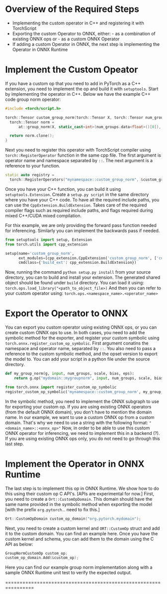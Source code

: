 
# Overview of the Required Steps

  - Implementing the custom operator in C++ and registering it with TorchScript
  - Exporting the custom Operator to ONNX, either:
            - as a combination of existing ONNX ops
            or
            - as a custom ONNX Operator
  - If adding a custom Operator in ONNX, the next step is implementing the Operator in ONNX Runtime

# Implement the Custom Opeator
If you have a custom op that you need to add in PyTorch as a C++ extension, you need to implement the op and build it with ```setuptools```.
Start by implementing the operator in C++. Below we have the example C++ code group norm operator:

```cpp
#include <torch/script.h>

torch::Tensor custom_group_norm(torch::Tensor X, torch::Tensor num_groups, torch::Tensor scale, torch::Tensor bias, torch::Tensor eps) {
  torch::Tensor norm =
      at::group_norm(X, static_cast<int>(num_groups.data<float>()[0]), scale, bias);

  return norm.clone();
}
```
<Headr file details>

Next you need to register this operator with TorchScript compiler using ```torch::RegisterOperator``` function in the same cpp file. The first argument is operator name and namespace separated by ```::```. The next argument is a reference to your function. 

```cpp
static auto registry =
  torch::RegisterOperators("mynamespace::custom_group_norm", &custom_group_norm);
```

Once you have your C++ function, you can build it using ```setuptools.Extension```. Create a ```setup.py script``` in the same directory where you have your C++ code. To have all the required include paths, you can use the ```CppExtension.BuildExtension```. Takes care of the required compiler flags such as required include paths, and flags required during mixed C++/CUDA mixed compilation.

For thix example, we are only providing the forward pass function needed for inferencing. Similarly you can implement the backwards pass if needed.

```python
from setuptools import setup, Extension
from torch.utils import cpp_extension

setup(name='custom_group_norm',
      ext_modules=[cpp_extension.CppExtension('custom_group_norm', ['custom_group_norm.cpp'])],
      cmdclass={'build_ext': cpp_extension.BuildExtension})
```

<Python binding examples>

Now, running the command ```python setup.py install``` from your source directory, you can to build and install your extension.
The generated shared object should be found under ```build``` directory. You can load it using:
```torch.ops.load_library("<path_to_object_file>)```
And then you can refer to your custom operator using:
```torch.ops.<namespace_name>.<operator_name>```

# Export the Operator to ONNX

You can export you custom operator using existing ONNX ops, or you can create custom ONNX ops to use.
In both cases, you need to add the symbolic method for the exporter, and register your custom symbolic using ```torch.onnx.register_custom_op_symbolic```.
First argument conatins the namespace and operator name, separated by ```::```. You also need to pass a reference to the custom symbolic method, and the opset version to export the model to. You can add your script in a python file under the source directory.
```python
def my_group_norm(g, input, num_groups, scale, bias, eps):
    return g.op("mydomain::mygroupnorm", input, num_groups, scale, bias, epsilon_f=eps)

from torch.onnx import register_custom_op_symbolic
register_custom_op_symbolic('mynamespace::custom_group_norm', my_group_norm, 1)
```

In the symbolic method, you need to implement the ONNX subgraph to use for exporting your custom op. If you are using existing ONNX operators (from the default ONNX domain), you don't have to mention the domain name.
In our example, we want to use a custom ONNX op from a custom domain. That's why we need to use a string with the following format:
```"<domain_name>::<onnx_op>"```
Now, in order to be able to use this custom ONNX operator for inferencing, we need to implement this in a backend (?). If you are using existing ONNX ops only, you do not need to go through this last step.


# Implement the Operator in ONNX Runtime #

The last step is to implement this op in ONNX Runtime. We show how to do this using their custom op C API's. [APIs are experimental for now.]
First, you need to create a ```Ort::CustomOpDomain```. This domain should have the same name provided in the symbolic method when exporting the model [with the prefix ```org.pytorch.```. need to fix this.]
```cpp
Ort::CustomOpDomain custom_op_domain("org.pytorch.mydomain");
```
Next, you need to create a custom kernel and  ```ORT::CustomOp``` struct and add it to the custom domain. You can find an example here. 
Once you have the custom kernel and schema, you can add them to the domain using the C API as below:
```cpp
GroupNormCustomOp custom_op;
custom_op_domain.Add(&custom_op);
```

Here you can find our example group norm implementation along with a sample ONNX Runtime unit test to verify the expected output.

================================================================

